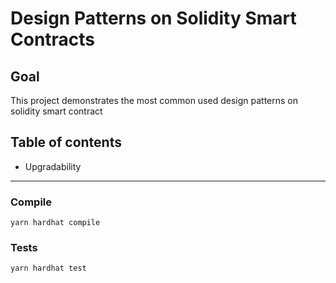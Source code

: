 # Design Patterns on Solidity Smart Contracts

## Goal

This project demonstrates the most common used design patterns on solidity smart contract

## Table of contents

* Upgradability


---

### Compile

```shell
yarn hardhat compile
```

### Tests

```shell
yarn hardhat test
```

